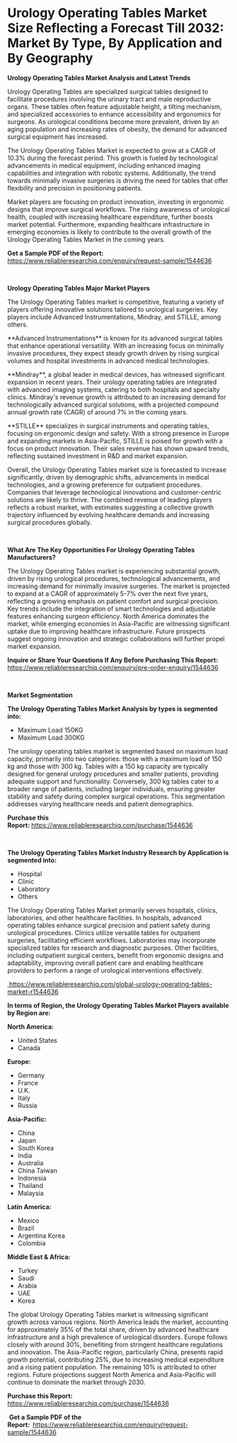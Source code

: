 <p><h1>Urology Operating Tables Market Size Reflecting a Forecast Till 2032: Market By Type, By Application and By Geography</h1></p><p><strong>Urology Operating Tables Market Analysis and Latest Trends</strong></p>
<p><p>Urology Operating Tables are specialized surgical tables designed to facilitate procedures involving the urinary tract and male reproductive organs. These tables often feature adjustable height, a tilting mechanism, and specialized accessories to enhance accessibility and ergonomics for surgeons. As urological conditions become more prevalent, driven by an aging population and increasing rates of obesity, the demand for advanced surgical equipment has increased.</p><p>The Urology Operating Tables Market is expected to grow at a CAGR of 10.3% during the forecast period. This growth is fueled by technological advancements in medical equipment, including enhanced imaging capabilities and integration with robotic systems. Additionally, the trend towards minimally invasive surgeries is driving the need for tables that offer flexibility and precision in positioning patients.</p><p>Market players are focusing on product innovation, investing in ergonomic designs that improve surgical workflows. The rising awareness of urological health, coupled with increasing healthcare expenditure, further boosts market potential. Furthermore, expanding healthcare infrastructure in emerging economies is likely to contribute to the overall growth of the Urology Operating Tables Market in the coming years.</p></p>
<p><strong>Get a Sample PDF of the Report:&nbsp;</strong> <a href="https://www.reliableresearchiq.com/enquiry/request-sample/1544636?utm_campaign=2324&utm_medium=2&utm_source=Github&utm_content=ia&utm_term=14042025&utm_id=urology-operating-tables">https://www.reliableresearchiq.com/enquiry/request-sample/1544636</a></p>
<p>&nbsp;</p>
<p><strong>Urology Operating Tables Major Market Players</strong></p>
<p><p>The Urology Operating Tables market is competitive, featuring a variety of players offering innovative solutions tailored to urological surgeries. Key players include Advanced Instrumentations, Mindray, and STILLE, among others.</p><p>**Advanced Instrumentations** is known for its advanced surgical tables that enhance operational versatility. With an increasing focus on minimally invasive procedures, they expect steady growth driven by rising surgical volumes and hospital investments in advanced medical technologies.</p><p>**Mindray**, a global leader in medical devices, has witnessed significant expansion in recent years. Their urology operating tables are integrated with advanced imaging systems, catering to both hospitals and specialty clinics. Mindray's revenue growth is attributed to an increasing demand for technologically advanced surgical solutions, with a projected compound annual growth rate (CAGR) of around 7% in the coming years.</p><p>**STILLE** specializes in surgical instruments and operating tables, focusing on ergonomic design and safety. With a strong presence in Europe and expanding markets in Asia-Pacific, STILLE is poised for growth with a focus on product innovation. Their sales revenue has shown upward trends, reflecting sustained investment in R&D and market expansion.</p><p>Overall, the Urology Operating Tables market size is forecasted to increase significantly, driven by demographic shifts, advancements in medical technologies, and a growing preference for outpatient procedures. Companies that leverage technological innovations and customer-centric solutions are likely to thrive. The combined revenue of leading players reflects a robust market, with estimates suggesting a collective growth trajectory influenced by evolving healthcare demands and increasing surgical procedures globally.</p></p>
<p>&nbsp;</p>
<p><strong>What Are The Key Opportunities For Urology Operating Tables Manufacturers?</strong></p>
<p><p>The Urology Operating Tables market is experiencing substantial growth, driven by rising urological procedures, technological advancements, and increasing demand for minimally invasive surgeries. The market is projected to expand at a CAGR of approximately 5-7% over the next five years, reflecting a growing emphasis on patient comfort and surgical precision. Key trends include the integration of smart technologies and adjustable features enhancing surgeon efficiency. North America dominates the market, while emerging economies in Asia-Pacific are witnessing significant uptake due to improving healthcare infrastructure. Future prospects suggest ongoing innovation and strategic collaborations will further propel market expansion.</p></p>
<p><strong>Inquire or Share Your Questions If Any Before Purchasing This Report:</strong> <a href="https://www.reliableresearchiq.com/enquiry/pre-order-enquiry/1544636?utm_campaign=2324&utm_medium=2&utm_source=Github&utm_content=ia&utm_term=14042025&utm_id=urology-operating-tables">https://www.reliableresearchiq.com/enquiry/pre-order-enquiry/1544636</a></p>
<p>&nbsp;</p>
<p><strong>Market Segmentation</strong></p>
<p><strong>The Urology Operating Tables Market Analysis by types is segmented into:</strong></p>
<p><ul><li>Maximum Load 150KG</li><li>Maximum Load 300KG</li></ul></p>
<p><p>The urology operating tables market is segmented based on maximum load capacity, primarily into two categories: those with a maximum load of 150 kg and those with 300 kg. Tables with a 150 kg capacity are typically designed for general urology procedures and smaller patients, providing adequate support and functionality. Conversely, 300 kg tables cater to a broader range of patients, including larger individuals, ensuring greater stability and safety during complex surgical operations. This segmentation addresses varying healthcare needs and patient demographics.</p></p>
<p><strong>Purchase this Report:&nbsp;</strong><a href="https://www.reliableresearchiq.com/purchase/1544636?utm_campaign=2324&utm_medium=2&utm_source=Github&utm_content=ia&utm_term=14042025&utm_id=urology-operating-tables">https://www.reliableresearchiq.com/purchase/1544636</a></p>
<p>&nbsp;</p>
<p><strong>The Urology Operating Tables Market Industry Research by Application is segmented into:</strong></p>
<p><ul><li>Hospital</li><li>Clinic</li><li>Laboratory</li><li>Others</li></ul></p>
<p><p>The Urology Operating Tables Market primarily serves hospitals, clinics, laboratories, and other healthcare facilities. In hospitals, advanced operating tables enhance surgical precision and patient safety during urological procedures. Clinics utilize versatile tables for outpatient surgeries, facilitating efficient workflows. Laboratories may incorporate specialized tables for research and diagnostic purposes. Other facilities, including outpatient surgical centers, benefit from ergonomic designs and adaptability, improving overall patient care and enabling healthcare providers to perform a range of urological interventions effectively.</p></p>
<p><a href="https://www.reliableresearchiq.com/global-urology-operating-tables-market-r1544636?utm_campaign=2324&utm_medium=2&utm_source=Github&utm_content=ia&utm_term=14042025&utm_id=urology-operating-tables">&nbsp;https://www.reliableresearchiq.com/global-urology-operating-tables-market-r1544636</a></p>
<p><strong>In terms of Region, the Urology Operating Tables Market Players available by Region are:</strong></p>
<p>
    <p> <strong> North America: </strong>
        <ul>
            <li>United States</li>
            <li>Canada</li>
        </ul>
        </p> 
    <p> <strong> Europe: </strong>
        <ul>
            <li>Germany</li>
            <li>France</li>
            <li>U.K.</li>
            <li>Italy</li>
            <li>Russia</li>
        </ul>
        </p> 
    <p> <strong> Asia-Pacific: </strong>
        <ul>
            <li>China</li>
            <li>Japan</li>
            <li>South Korea</li>
            <li>India</li>
            <li>Australia</li>
            <li>China Taiwan</li>
            <li>Indonesia</li>
            <li>Thailand</li>
            <li>Malaysia</li>
        </ul>
        </p> 
    <p> <strong> Latin America: </strong>
        <ul>
            <li>Mexico</li>
            <li>Brazil</li>
            <li>Argentina Korea</li>
            <li>Colombia</li>
        </ul>
        </p> 
    <p> <strong> Middle East & Africa: </strong>
        <ul>
            <li>Turkey</li>
            <li>Saudi</li>
            <li>Arabia</li>
            <li>UAE</li>
            <li>Korea</li>
        </ul>
    </p>
    </p>
<p><p>The global Urology Operating Tables market is witnessing significant growth across various regions. North America leads the market, accounting for approximately 35% of the total share, driven by advanced healthcare infrastructure and a high prevalence of urological disorders. Europe follows closely with around 30%, benefiting from stringent healthcare regulations and innovation. The Asia-Pacific region, particularly China, presents rapid growth potential, contributing 25%, due to increasing medical expenditure and a rising patient population. The remaining 10% is attributed to other regions. Future projections suggest North America and Asia-Pacific will continue to dominate the market through 2030.</p></p>
<p><strong>Purchase this Report: </strong><a href="https://www.reliableresearchiq.com/purchase/1544636?utm_campaign=2324&utm_medium=2&utm_source=Github&utm_content=ia&utm_term=14042025&utm_id=urology-operating-tables">https://www.reliableresearchiq.com/purchase/1544636</a></p>
<p>&nbsp;<strong>Get a Sample PDF of the Report:&nbsp;&nbsp;</strong><a href="https://www.reliableresearchiq.com/enquiry/request-sample/1544636?utm_campaign=2324&utm_medium=2&utm_source=Github&utm_content=ia&utm_term=14042025&utm_id=urology-operating-tables">https://www.reliableresearchiq.com/enquiry/request-sample/1544636</a></p>
<p><strong></strong></p>
<p><p></p><p></p><p></p></p>